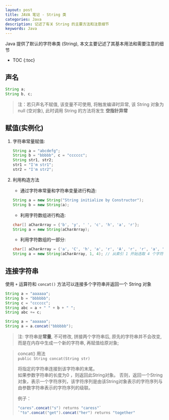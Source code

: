 ```yaml
---
layout: post
title: JAVA 笔记 - String 类
categories: Java
description: 记述了有关 String 的主要方法和注意细节
keywords: Java
---
```


Java 提供了默认的字符串类 (String), 本文主要记述了其基本用法和需要注意的细节

* TOC
{:toc}

## 声名

```java
String a;
String b, c;
```

> 注：若只声名不赋值, 该变量不可使用, 将触发编译时异常, 该 String 对象为 null (空对象), 此时调用 String 的方法将发生 **空指针异常**

## 赋值(实例化)

1. 字符串常量赋值:
    ```java
    String a = "abcdefg";
    String b = "bbbbb", c = "cccccc";
    String str1, str2;
    str1 = "I'm str1";
    str2 = "I'm str2";
    ```

2. 利用构造方法

    * 通过字符串常量和字符串变量进行构造:
    ```java
    String a = new String("String initialize by Constructor");
    String b = new String(a);
    ```

    * 利用字符数组进行构造:  
    ```java
    char[] aCharArray = {'b', 'y', ' ', 'c', 'h', 'a', 'r'};
    String a = new String(aCharArray);
    ```

    * 利用字符数组的一部分:
    ```java
    char[] aCharArray = {'a', 'C', 'h', 'a', 'r', 'A', 'r', 'r', 'a', 'y'};
    String a = new String(aCharArray, 1, 4); // 从索引 1 开始选取 4 个字符
    ```

## 连接字符串

使用 `+` 运算符和 `concat()` 方法可以连接多个字符串并返回一个 String 对象

```java
String a = "aaaaaa";
String b = "bbbbbb";
String c = "cccccc";
String abc = a + " " + b + " ";
String abc += c;

String a = "aaaaaa";
String a = a.concat("bbbbbb");
```

> 注: 字符串是**常量**, 不可修改, 拼接两个字符串后, 原先的字符串并不会改变, 而是在内存中生成一个新的字符串, 再赋值给原对象;

> concat() 用法  
> `public String concat(String str)`  
> 
> 将指定的字符串连接到该字符串的末尾。  
如果参数字符串的长度为0 ，则返回此String对象。 否则，返回一个String对象，表示一个字符序列，该字符序列是由该String对象表示的字符序列与由参数字符串表示的字符序列的级联。
> 
> 例子：
>
> ```java
> "cares".concat("s") returns "caress"`
> `"to".concat("get").concat("her") returns "together"
> ```